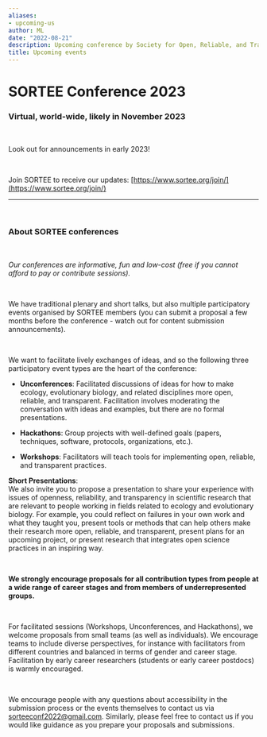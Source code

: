 ```yaml
---
aliases:
- upcoming-us
author: ML
date: "2022-08-21"
description: Upcoming conference by Society for Open, Reliable, and Transparent Ecology and Evolutionary biology (SORTEE)
title: Upcoming events
---
```


# SORTEE Conference 2023  

### Virtual, world-wide, likely in November 2023

&nbsp;

Look out for announcements in early 2023!

&nbsp;

Join SORTEE to receive our updates: 
[https://www.sortee.org/join/](https://www.sortee.org/join/)   

---

&nbsp;

### About SORTEE conferences

&nbsp;

*Our conferences are informative, fun and low-cost (free if you cannot afford to pay or contribute sessions).*

&nbsp;

We have traditional plenary and short talks, but also multiple participatory events organised by SORTEE members (you can submit a proposal a few months before the conference - watch out for content submission announcements).

&nbsp;

We want to facilitate lively exchanges of ideas, and so the following three participatory event types are the heart of the conference:   
- **Unconferences**: Facilitated discussions of ideas for how to make ecology, evolutionary biology, and related disciplines more open, reliable, and transparent. Facilitation involves moderating the conversation with ideas and examples, but there are no formal presentations.   

- **Hackathons**: Group projects with well-defined goals (papers, techniques, software, protocols, organizations, etc.).   

- **Workshops**: Facilitators will teach tools for implementing open, reliable, and transparent practices.    

**Short Presentations**:    
We also invite you to propose a presentation to share your experience with issues of openness, reliability, and transparency in scientific research that are relevant to people working in fields related to ecology and evolutionary biology. For example, you could reflect on failures in your own work and what they taught you, present tools or methods that can help others make their research more open, reliable, and transparent, present plans for an upcoming project, or present research that integrates open science practices in an inspiring way.

&nbsp;

**We strongly encourage proposals for all contribution types from people at a wide range of career stages and from members of underrepresented groups.**

&nbsp;

For facilitated sessions (Workshops, Unconferences, and Hackathons), we welcome proposals from small teams (as well as individuals). We encourage teams to include diverse perspectives, for instance with facilitators from different countries and balanced in terms of gender and career stage. Facilitation by early career researchers (students or early career postdocs) is warmly encouraged.

&nbsp;

We encourage people with any questions about accessibility in the submission process or the events themselves to contact us via [sorteeconf2022@gmail.com](mailto:sorteeconf2022@gmail.com). Similarly, please feel free to contact us if you would like guidance as you prepare your proposals and submissions.

&nbsp;

